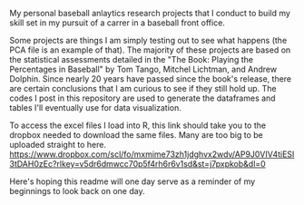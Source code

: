 My personal baseball anlaytics research projects that I conduct to build my skill set in my pursuit of a carrer in a baseball front office.


Some projects are things I am simply testing out to see what happens (the PCA file is an example of that). The majority of these projects are based on the statistical assessments detailed in the "The Book: Playing the Percentages in Baseball" by Tom Tango, Mitchel Lichtman, and Andrew Dolphin.
Since nearly 20 years have passed since the book's release, there are certain conclusions that I am curious to see if they still hold up. The codes I post in this repository are used to generate the
dataframes and tables I'll eventually use for data visualization.

To access the excel files I load into R, this link should take you to the dropbox needed to download the same files. Many are too big to be uploaded straight to here.
https://www.dropbox.com/scl/fo/mxmime73zh1jdghvx2wdv/AP9J0VIV4tiESI3tDAH0zEc?rlkey=v5dr6dmwcc70p5f4rh6r6v1sd&st=j7pxpkob&dl=0

Here's hoping this readme will one day serve as a reminder of my beginnings to look back on one day.
